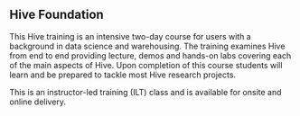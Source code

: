 ## Hive Foundation

This Hive training is an intensive two-day course for users with a background in data science and warehousing. The training examines Hive from end to end providing lecture, demos and hands-on labs covering each of the main aspects of Hive. Upon completion of this course students will learn and be prepared to tackle most Hive research projects.

This is an instructor-led training (ILT) class and is available for onsite and online delivery.
